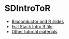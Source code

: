 # SDIntroToR

- [Bioconductor and R slides](https://github.com/seandavi/SDIntroToR/raw/master/vignettes/Bioconductor-slides.pdf)
- [Full Stack Intro R file](https://raw.githubusercontent.com/seandavi/SDIntroToR/master/vignettes/FullStack.R)
- [Other tutorial materials](http://bit.ly/seandavis-r)

